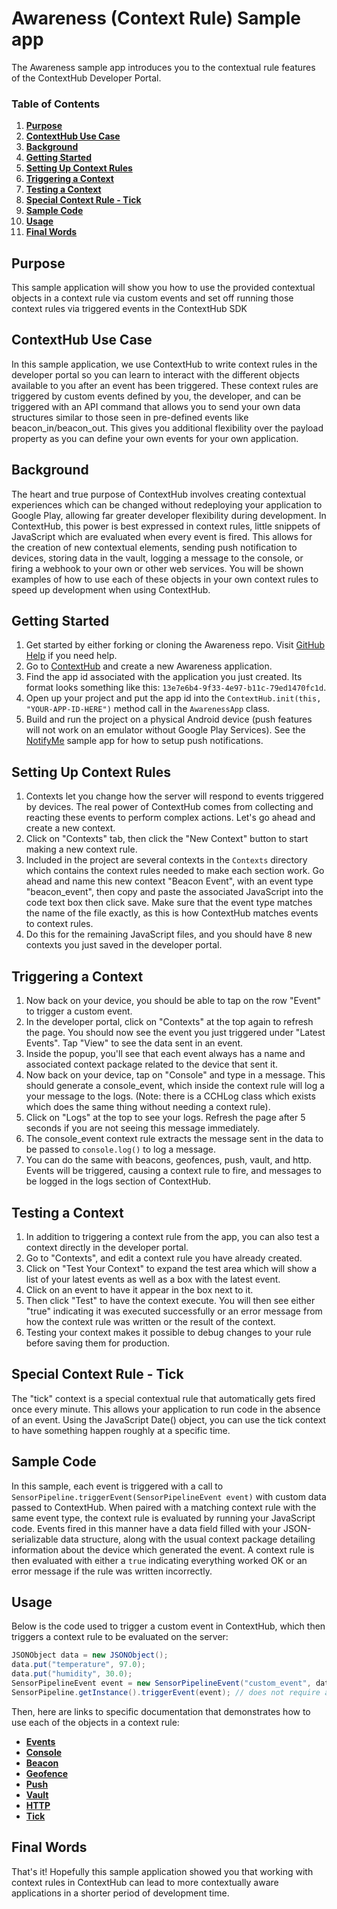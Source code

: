 # Awareness (Context Rule) Sample app

The Awareness sample app introduces you to the contextual rule features of the ContextHub Developer Portal.

### Table of Contents

1. **[Purpose](#purpose)**
2. **[ContextHub Use Case](#contexthub-use-case)**
3. **[Background](#background)**
4. **[Getting Started](#getting-started)**
5. **[Setting Up Context Rules](#creating-a-new-context)**
6. **[Triggering a Context](#triggering-a-context)**
7. **[Testing a Context](#testing-a-context)**
8. **[Special Context Rule - Tick](#special-context-rule-tick)**
9. **[Sample Code](#sample-code)**
10. **[Usage](#usage)**
11. **[Final Words](#final-words)**

## Purpose
This sample application will show you how to use the provided contextual objects in a context rule via custom events and set off running those context rules via triggered events in the ContextHub SDK

## ContextHub Use Case
In this sample application, we use ContextHub to write context rules in the developer portal so you can learn to interact with the different objects available to you after an event has been triggered. These context rules are triggered by custom events defined by you, the developer, and can be triggered with an API command that allows you to send your own data structures similar to those seen in pre-defined events like beacon_in/beacon_out. This gives you additional flexibility over the payload property as you can define your own events for your own application.

## Background
The heart and true purpose of ContextHub involves creating contextual experiences which can be changed without redeploying your application to Google Play, allowing far greater developer flexibility during development. In ContextHub, this power is best expressed in context rules, little snippets of JavaScript which are evaluated when every event is fired. This allows for the creation of new contextual elements, sending push notification to devices, storing data in the vault, logging a message to the console, or firing a webhook to your own or other web services. You will be shown examples of how to use each of these objects in your own context rules to speed up development when using ContextHub.

## Getting Started
1. Get started by either forking or cloning the Awareness repo. Visit [GitHub Help](https://help.github.com/articles/fork-a-repo) if you need help.
2. Go to [ContextHub](http://app.contexthub.com) and create a new Awareness application.
3. Find the app id associated with the application you just created. Its format looks something like this: `13e7e6b4-9f33-4e97-b11c-79ed1470fc1d`.
4. Open up your project and put the app id into the `ContextHub.init(this, "YOUR-APP-ID-HERE")` method call in the `AwarenessApp` class.
5. Build and run the project on a physical Android device (push features will not work on an emulator without Google Play Services). See the [NotifyMe](https://github.com/contexthub/notify-me-android) sample app for how to setup push notifications.

## Setting Up Context Rules
1. Contexts let you change how the server will respond to events triggered by devices. The real power of ContextHub comes from collecting and reacting these events to perform complex actions. Let's go ahead and create a new context.
2. Click on "Contexts" tab, then click the "New Context" button to start making a new context rule.
3. Included in the project are several contexts in the `Contexts` directory which contains the context rules needed to make each section work. Go ahead and name this new context "Beacon Event", with an event type "beacon_event", then copy and paste the associated JavaScript into the code text box then click save. Make sure that the event type matches the name of the file exactly, as this is how ContextHub matches events to context rules.
4. Do this for the remaining JavaScript files, and you should have 8 new contexts you just saved in the developer portal.

## Triggering a Context
1. Now back on your device, you should be able to tap on the row "Event" to trigger a custom event.
2. In the developer portal, click on "Contexts" at the top again to refresh the page. You should now see the event you just triggered under "Latest Events". Tap "View" to see the data sent in an event.
3. Inside the popup, you'll see that each event always has a name and associated context package related to the device that sent it.
3. Now back on your device, tap on "Console" and type in a message. This should generate a console_event, which inside the context rule will log a your message to the logs. (Note: there is a CCHLog class which exists which does the same thing without needing a context rule).
4. Click on "Logs" at the top to see your logs. Refresh the page after 5 seconds if you are not seeing this message immediately.
5. The console_event context rule extracts the message sent in the data to be passed to `console.log()` to log a message.
6. You can do the same with beacons, geofences, push, vault, and http. Events will be triggered, causing a context rule to fire, and messages to be logged in the logs section of ContextHub.

## Testing a Context
1. In addition to triggering a context rule from the app, you can also test a context directly in the developer portal.
2. Go to "Contexts", and edit a context rule you have already created.
3. Click on "Test Your Context" to expand the test area which will show a list of your latest events as well as a box with the latest event.
4. Click on an event to have it appear in the box next to it.
5. Then click "Test" to have the context execute. You will then see either "true" indicating it was executed successfully or an error message from how the context rule was written or the result of the context.
6. Testing your context makes it possible to debug changes to your rule before saving them for production.

## Special Context Rule - Tick
The "tick" context is a special contextual rule that automatically gets fired once every minute. This allows your application to run code in the absence of an event. Using the JavaScript Date() object, you can use the tick context to have something happen roughly at a specific time.

## Sample Code
In this sample, each event is triggered with a call to `SensorPipeline.triggerEvent(SensorPipelineEvent event)` with custom data passed to ContextHub. When paired with a matching context rule with the same event type, the context rule is evaluated by running your JavaScript code. Events fired in this manner have a data field filled with your JSON-serializable data structure, along with the usual context package detailing information about the device which generated the event. A context rule is then evaluated with either a `true` indicating everything worked OK or an error message if the rule was written incorrectly.

## Usage
Below is the code used to trigger a custom event in ContextHub, which then triggers a context rule to be evaluated on the server:
```java
JSONObject data = new JSONObject();
data.put("temperature", 97.0);
data.put("humidity", 30.0);
SensorPipelineEvent event = new SensorPipelineEvent("custom_event", data);
SensorPipeline.getInstance().triggerEvent(event); // does not require a callback, listen for success/failure via SensorPipelineListener
```

Then, here are links to specific documentation that demonstrates how to use each of the objects in a context rule:

- **[Events](/Docs/event_docs.md)**
- **[Console](/Docs/console_docs.md)**
- **[Beacon](/Docs/beacon_docs.md)**
- **[Geofence](/Docs/geofence_docs.md)**
- **[Push](/Docs/push_docs.md)**
- **[Vault](/Docs/vault_docs.md)**
- **[HTTP](/Docs/http_docs.md)**
- **[Tick](/Docs/tick_docs.md)**

## Final Words

That's it! Hopefully this sample application showed you that working with context rules in ContextHub can lead to more contextually aware applications in a shorter period of development time.

